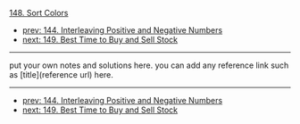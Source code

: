 [148. Sort Colors](http://www.lintcode.com/problem/sort-colors)

- [prev: 144. Interleaving Positive and Negative Numbers](144-interleaving-positive-and-negative-numbers.md)
- [next: 149. Best Time to Buy and Sell Stock](149-best-time-to-buy-and-sell-stock.md)

---

put your own notes and solutions here.
you can add any reference link such as [title](reference url) here.

---

- [prev: 144. Interleaving Positive and Negative Numbers](144-interleaving-positive-and-negative-numbers.md)
- [next: 149. Best Time to Buy and Sell Stock](149-best-time-to-buy-and-sell-stock.md)
